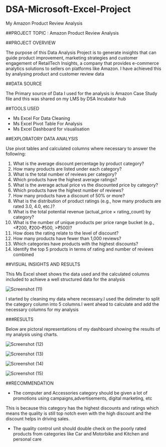 # DSA-Microsoft-Excel-Project
My Amazon Product Review Analysis 

##PROJECT TOPIC : Amazon Product Review Analysis 


##PROJECT OVERVIEW

The purpose of this Data Analysis Project is to generate insights that can guide product improvement, marketing strategies and customer engagement of RetailTech Insights, a company that provides e-commerce analytics solutions to sellers on platforms like Amazon. I have achieved this by analysing product and customer review data  


##DATA SOURCE

The Primary source of Data I used for the analysis is Amazon Case Study file and this was shared on my LMS by DSA Incubator hub


##TOOLS USED

- Ms Excel For Data Cleaning
- Ms Excel Pivot Table For Analysis
- Ms Excel Dashboard for visualisation

##EXPLORATORY DATA ANALYSIS

Use pivot tables and calculated columns where necessary to answer the following:
1. What is the average discount percentage by product category?
2. How many products are listed under each category?
3. What is the total number of reviews per category?
4. Which products have the highest average ratings?
5. What is the average actual price vs the discounted price by category?
6. Which products have the highest number of reviews?
7. How many products have a discount of 50% or more?
8. What is the distribution of product ratings (e.g., how many products are rated 3.0,
4.0, etc.)?
9. What is the total potential revenue (actual_price × rating_count) by category?
10. What is the number of unique products per price range bucket (e.g., <₹200,
₹200–₹500, >₹500)?
11. How does the rating relate to the level of discount?
12. How many products have fewer than 1,000 reviews?
13. Which categories have products with the highest discounts?
14. Identify the top 5 products in terms of rating and number of reviews combined



##VISUAL INSIGHTS AND RESULTS

This Ms Excel sheet shows the data used and the calculated columns included to achieve a well structured data for the analysis

![Screenshot (11)](https://github.com/user-attachments/assets/d7953c5f-750e-4997-a003-71fca6d408a1)

I started by cleaning my data where necessary.I used the delimeter to split the category column into 5 columns.I went ahead to calculate and add the necessary columns for my analysis  


###RESULTS

Below are pictoral representations of my dashboard showing the results of my analysis using charts.



![Screenshot (12)](https://github.com/user-attachments/assets/818ba992-9a77-457e-8942-507919bb7798)




![Screenshot (13)](https://github.com/user-attachments/assets/63d20c82-7ab6-47f9-a3ac-e4407a374abd)



![Screenshot (14)](https://github.com/user-attachments/assets/e6d70bd9-560f-47b0-bef4-8d032dc5e6f1)




![Screenshot (15)](https://github.com/user-attachments/assets/52df47d5-0fb1-4483-a007-863e85827a86)



##RECOMMENDATION 


- The computer and Accessories category should be given a lot of promotions using campaigns,advertisements, digital marketing, etc

This is because this category has the highest discounts and ratings which means the quality is still top notch even with the high discount and the discount helps in driving sales.


- The quality control unit should double check on the poorly rated products from categories like Car and Motorbike and Kitchen and personal care





